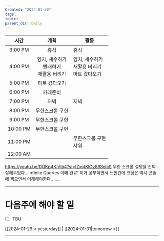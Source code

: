 ```yaml
---
Created: "2024-01-30"
tags: 
topic: 
parent_dir: Daily
---
```

|    시간    |             계획              | 활동                             |
| :------: | :-------------------------: | ------------------------------ |
| 3:00 PM  |             휴식              | 휴식                             |
| 4:00 PM  | 양치, 세수하기<br>빨래하기<br>재활용 버리기 | 양치, 세수하기<br>재활용 버리기<br>마트 갔다오기 |
| 5:00 PM  |           마트 갔다오기           |                                |
| 6:00 PM  |            카레준비             |                                |
| 7:00 PM  |             저녁              | 저녁                             |
| 8:00 PM  |          무한스크롤 구현           |                                |
| 9:00 PM  |          무한스크롤 구현           |                                |
| 10:00 PM |          무한스크롤 구현           |                                |
| 11:00 PM |                             | 무한스크롤 구현<br>샤워                 |
| 12:00 AM |                             |                                |
https://youtu.be/DOKp4KiVIb4?si=IZxptKlOz89BelaS
무한 스크롤 설명을 진짜 잘해주었다...Infinite Queries 이해 완료! 
이거 공부하면서 느낀건데 코딩은 역시 콘솔에 찍으면서 이해해야한다........

----
# 다음주에 해야 할 일
- [ ] TBU 
  
[[2024-01-29|< yesterday]] | [[2024-01-31|tomorrow >]]  
  
---  
